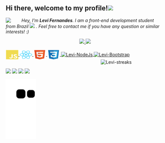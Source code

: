 <h2> Hi there, welcome to my profile!<img src="https://media4.giphy.com/media/KEDCtlS9h2nsfVcC7E/giphy.gif" width="50"></h2>
<img align='left' src="https://media4.giphy.com/media/Iztp4yypfEaNhVyK1I/giphy.gif?cid=790b7611ab6216b3cbe109814f8898c10c92f19f0e161efd&rid=giphy.gif&ct=s" width="50">

<em>Hey, I'm **Levi Fernandes**. I am a front-end development student from Brazil <img src="https://media4.giphy.com/media/YO55LVVJc7G7yH62Wp/giphy.gif?cid=ecf05e476q4j02r43qsxkqqdlghhie4lywy9pp54qxo47ieq&rid=giphy.gif&ct=s" width="23"> . Feel free to contact me if you have any question or similar interests! :)</em>


<!----Here are some ideas to get you started:

- 🔭 I’m currently working on an amazing project regarding accessibility in different places in my home town :)
- 🌱 I’m currently learning ReactJS, Bootstrap and Redux
- 💬 Ask me about ANYTHING, I'll try my best to help you in whatever you need
- 📫 Feel free to dm me anywhere on my social media. Peace out 😎
- 😄 Pronouns: he/him -->


<div align="center">
  <a href="https://github.com/levifernands">
  <img height="180em" src="https://github-readme-stats.vercel.app/api?username=levifernands&show_icons=true&theme=blue-green&include_all_commits=true&count_private=true"/>
  <img height="180em" src="https://github-readme-stats.vercel.app/api/top-langs/?username=levifernands&layout=compact&langs_count=7&theme=blue-green"/>
</div>


  <div style="display: inline_block"><br>
  <img align="center" alt="Levi-Js" height="30" width="40" src="https://raw.githubusercontent.com/devicons/devicon/master/icons/javascript/javascript-plain.svg">
  <img align="center" alt="Levi-React" height="30" width="40" src="https://raw.githubusercontent.com/devicons/devicon/master/icons/react/react-original.svg">
  <img align="center" alt="Levi-HTML" height="30" width="40" src="https://raw.githubusercontent.com/devicons/devicon/master/icons/html5/html5-original.svg">
  <img align="center" alt="Levi-CSS" height="30" width="40" src="https://raw.githubusercontent.com/devicons/devicon/master/icons/css3/css3-original.svg">
  <img align="center" alt="Levi-NodeJs" height="30" width="40" src="https://cdn.jsdelivr.net/gh/devicons/devicon/icons/nodejs/nodejs-original.svg" />
    <img align="center" alt="Levi-Bootstrap" height="30" width="40" src="https://cdn.jsdelivr.net/gh/devicons/devicon/icons/bootstrap/bootstrap-original.svg" />
    <img align="right" alt="Levi-streaks" width="40%" src="https://github-readme-streak-stats.herokuapp.com/?user=levifernands&theme=blue-green" />
</div>
  
  ##
 
<div> 
  <a href="https://instagram.com/levifernandes" target="_blank"><img src="https://img.shields.io/badge/-Instagram-%23E4405F?style=for-the-badge&logo=instagram&logoColor=white" target="_blank"></a>
  <a href = "mailto:levifernands31@gmail.com"><img src="https://img.shields.io/badge/Gmail-D14836?style=for-the-badge&logo=gmail&logoColor=white" target="_blank"></a>
  <a href="https://www.twitter.com/levizauu" target="_blank"><img src="https://img.shields.io/badge/Twitter-1DA1F2?style=for-the-badge&logo=twitter&logoColor=white" target="_blank"></a>
  <a href="https://www.linkedin.com/in/levifernandes" target="_blank"><img src="https://img.shields.io/badge/-LinkedIn-%230077B5?style=for-the-badge&logo=linkedin&logoColor=white" target="_blank"></a>
  
  ![Snake animation](https://github.com/levifernands/levifernands/blob/output/github-contribution-grid-snake.svg)
  
  </div>
